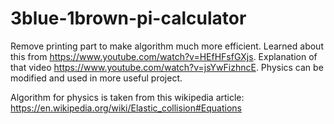# 3blue-1brown-pi-calculator

Remove printing part to make algorithm much more efficient.
Learned about this from https://www.youtube.com/watch?v=HEfHFsfGXjs.
Explanation of that video https://www.youtube.com/watch?v=jsYwFizhncE.
Physics can be modified and used in more useful project.

Algorithm for physics is taken from this wikipedia article: https://en.wikipedia.org/wiki/Elastic_collision#Equations
